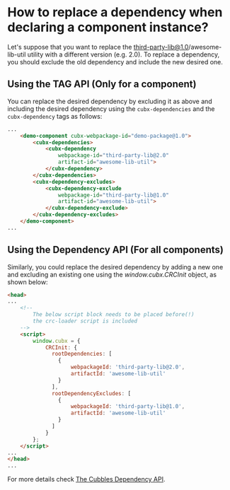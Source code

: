 # How to replace a dependency when declaring a component instance?

Let's suppose that you want to replace the third-party-lib@1.0/awesome-lib-util utility with a different version (e.g. 2.0). To replace a dependency, you should exclude the old dependency and include the new desired one.

## Using the TAG API (Only for a component)

You can replace the desired dependency by excluding it as above and including the desired dependency using the `cubx-dependencies` and the `cubx-dependency` tags as follows:

```html
...
    <demo-component cubx-webpackage-id="demo-package@1.0">
        <cubx-dependencies>
            <cubx-dependency
                webpackage-id="third-party-lib@2.0"
                artifact-id="awesome-lib-util">
            </cubx-dependency>  
        </cubx-dependencies>
        <cubx-dependency-excludes>
            <cubx-dependency-exclude
                webpackage-id="third-party-lib@1.0"
                artifact-id="awesome-lib-util">
            </cubx-dependency-exclude>
        </cubx-dependency-excludes>
    </demo-component>
...
```

## Using the Dependency API (For all components)

Similarly, you could replace the desired dependency by adding a new one and excluding an existing one using the *window.cubx.CRCInit* object, as shown below:

```html
<head>
...
    <!--
        The below script block needs to be placed before(!)
        the crc-loader script is included
    -->
    <script>
        window.cubx = {
            CRCInit: {
              rootDependencies: [
                {
                    webpackageId: 'third-party-lib@2.0',
                    artifactId: 'awesome-lib-util'
                }
              ],
              rootDependencyExcludes: [
                {
                    webpackageId: 'third-party-lib@1.0',
                    artifactId: 'awesome-lib-util'
                }
              ]  
            }
        };
    </script>
...
</head>
...
```

For more details check [The Cubbles Dependency API](../../user-guide/cubbles-tag-api/dependency-api.md).
